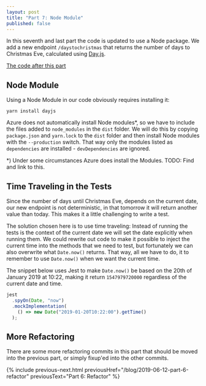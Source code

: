 ```yaml
---
layout: post
title: "Part 7: Node Module"
published: false
---
```


In this seventh and last part the code is updated to use a Node package. We add a new endpoint `/daystochristmas` that returns the number of days to Christmas Eve, calculated using [Day.js](https://github.com/iamkun/dayjs).

[The code after this part](https://github.com/janaagaard75/azure-functions-typescript/tree/part-7-node-module)

## Node Module

Using a Node Module in our code obviously requires installing it:

```shell
yarn install dayjs
```

Azure does not automatically install Node modules*, so we have to include the files added to `node_modules` in the `dist` folder. We will do this by copying `package.json` and `yarn.lock` to the `dist` folder and then install Node modules with the `--production` switch. That way only the modules listed as `dependencies` are installed - `devDependencies` are ignored.

*) Under some circumstances Azure does install the Modules. TODO: Find and link to this.

## Time Traveling in the Tests

Since the number of days until Christmas Eve, depends on the current date, our new endpoint is not deterministic, in that tomorrow it will return another value than today. This makes it a little challenging to write a test.

The solution chosen here is to use time traveling: Instead of running the tests is the context of the current date we will set the date explicitly when running them. We could rewrite out code to make it possible to inject the current time into the methods that we need to test, but fortunately we can also overwrite what `Date.now()` returns. That way, all we have to do, it to remember to use `Date.now()` when we want the current time.

The snippet below uses Jest to make `Date.now()` be based on the 20th of January 2019 at 10:22, making it return `1547979720000` regardless of the current date and time.

```typescript
jest
  .spyOn(Date, "now")
  .mockImplementation(
    () => new Date("2019-01-20T10:22:00").getTime()
  );
```

## More Refactoring

There are some more refactoring commits in this part that should be moved into the previous part, or simply fixup'ed into the other commits.

{% include previous-next.html
  previousHref="/blog/2019-06-12-part-6-refactor"
  previousText="Part 6: Refactor"
%}
